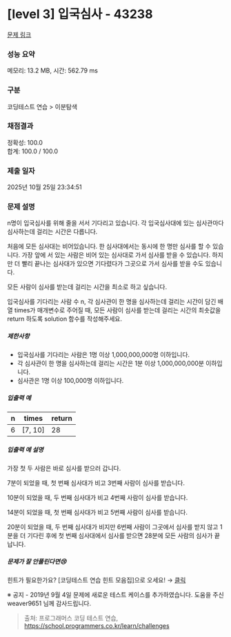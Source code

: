 # [level 3] 입국심사 - 43238 

[문제 링크](https://school.programmers.co.kr/learn/courses/30/lessons/43238?language=python3) 

### 성능 요약

메모리: 13.2 MB, 시간: 562.79 ms

### 구분

코딩테스트 연습 > 이분탐색

### 채점결과

정확성: 100.0<br/>합계: 100.0 / 100.0

### 제출 일자

2025년 10월 25일 23:34:51

### 문제 설명

<p>n명이 입국심사를 위해 줄을 서서 기다리고 있습니다. 각 입국심사대에 있는 심사관마다 심사하는데 걸리는 시간은 다릅니다. </p>

<p>처음에 모든 심사대는 비어있습니다. 한 심사대에서는 동시에 한 명만 심사를 할 수 있습니다. 가장 앞에 서 있는 사람은 비어 있는 심사대로 가서 심사를 받을 수 있습니다. 하지만 더 빨리 끝나는 심사대가 있으면 기다렸다가 그곳으로 가서 심사를 받을 수도 있습니다.</p>

<p>모든 사람이 심사를 받는데 걸리는 시간을 최소로 하고 싶습니다.</p>

<p>입국심사를 기다리는 사람 수 n, 각 심사관이 한 명을 심사하는데 걸리는 시간이 담긴 배열 times가 매개변수로 주어질 때, 모든 사람이 심사를 받는데 걸리는 시간의 최솟값을 return 하도록 solution 함수를 작성해주세요.</p>

<h5>제한사항</h5>

<ul>
<li>입국심사를 기다리는 사람은 1명 이상 1,000,000,000명 이하입니다.</li>
<li>각 심사관이 한 명을 심사하는데 걸리는 시간은 1분 이상 1,000,000,000분 이하입니다.</li>
<li>심사관은 1명 이상 100,000명 이하입니다.</li>
</ul>

<h5>입출력 예</h5>
<table class="table">
        <thead><tr>
<th>n</th>
<th>times</th>
<th>return</th>
</tr>
</thead>
        <tbody><tr>
<td>6</td>
<td>[7, 10]</td>
<td>28</td>
</tr>
</tbody>
      </table>
<h5>입출력 예 설명</h5>

<p>가장 첫 두 사람은 바로 심사를 받으러 갑니다. </p>

<p>7분이 되었을 때, 첫 번째 심사대가 비고 3번째 사람이 심사를 받습니다. </p>

<p>10분이 되었을 때, 두 번째 심사대가 비고 4번째 사람이 심사를 받습니다.</p>

<p>14분이 되었을 때, 첫 번째 심사대가 비고 5번째 사람이 심사를 받습니다.</p>

<p>20분이 되었을 때, 두 번째 심사대가 비지만 6번째 사람이 그곳에서 심사를 받지 않고 1분을 더 기다린 후에 첫 번째 심사대에서 심사를 받으면 28분에 모든 사람의 심사가 끝납니다.</p>

<h5>문제가 잘 안풀린다면😢</h5>

<p>힌트가 필요한가요? [코딩테스트 연습 힌트 모음집]으로 오세요! → <a href="https://school.programmers.co.kr/learn/courses/14743?itm_content=lesson43238" target="_blank" rel="noopener">클릭</a></p>

<p>※ 공지 - 2019년 9월 4일 문제에 새로운 테스트 케이스를 추가하였습니다. 도움을 주신 weaver9651 님께 감사드립니다.</p>


> 출처: 프로그래머스 코딩 테스트 연습, https://school.programmers.co.kr/learn/challenges